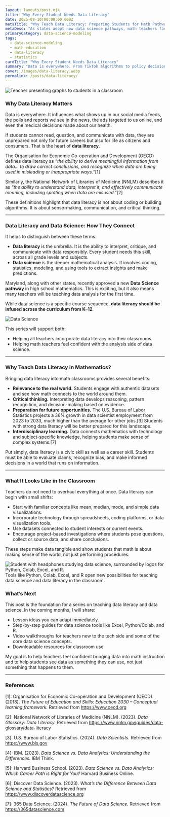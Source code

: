 ```yaml
---
layout: layouts/post.njk
title: "Why Every Student Needs Data Literacy"
date: 2025-08-10T00:00:00.000Z
metaTitle: "Why Teach Data Literacy: Preparing Students for Math Pathways of the Future"
metaDesc: "As states adopt new data science pathways, math teachers face the new challenge of teaching data literacy. Here’s why it matters for students’ futures and how to get started."
primaryCategory: data-science-modeling
tags:
  - data-science-modeling
  - math-education
  - data-literacy
  - statistics
cardTitle: "Why Every Student Needs Data Literacy"
summary: "Data is everywhere. From TikTok algorithms to policy decisions, our students need to question, interpret, and use data responsibly. This post kicks off a series for teachers who are new to teaching data literacy in math."
cover: /images/data-literacy.webp
permalink: /posts/data-literacy/
---
```


<div class="featured-image">
  <img src="/images/data-literacy.webp" alt="Teacher presenting graphs to students in a classroom">
</div>

### Why Data Literacy Matters

Data is everywhere. It influences what shows up in our social media feeds, the polls and reports we see in the news, the ads targeted to us online, and even the medical decisions made about our health.  

If students cannot read, question, and communicate with data, they are unprepared not only for future careers but also for life as citizens and consumers. That is the heart of **data literacy**.  

The Organisation for Economic Co-operation and Development (OECD) defines data literacy as *“the ability to derive meaningful information from data… to draw correct conclusions, and recognize when data are being used in misleading or inappropriate ways.”*[1]  

Similarly, the National Network of Libraries of Medicine (NNLM) describes it as *“the ability to understand data, interpret it, and effectively communicate meaning, including spotting when data are misused.”*[2]  

These definitions highlight that data literacy is not about coding or building algorithms. It is about sense-making, communication, and critical thinking.  

---

### Data Literacy and Data Science: How They Connect

It helps to distinguish between these terms.  

- **Data literacy** is the umbrella. It is the ability to interpret, critique, and communicate with data responsibly. Every student needs this skill, across all grade levels and subjects.  
- **Data science** is the deeper mathematical analysis. It involves coding, statistics, modeling, and using tools to extract insights and make predictions.  


<div class="split">
  <div>
    <p>Maryland, along with other states, recently approved a new <strong>Data Science pathway</strong> in high school mathematics. This is exciting, but it also means many teachers will be teaching data analysis for the first time.</p><p> While data science is a specific course sequence, <strong>data literacy should be infused across the curriculum from K–12</strong>.  </p>
  </div>
  <div class="media">
    <img src="/images/blog/data-science.webp" alt="Data Science" />
  </div>
</div>

This series will support both:  
- Helping all teachers incorporate data literacy into their classrooms.  
- Helping math teachers feel confident with the analysis side of data science.  

---

### Why Teach Data Literacy in Mathematics?

Bringing data literacy into math classrooms provides several benefits:  

- **Relevance to the real world.** Students engage with authentic datasets and see how math connects to the world around them.  
- **Critical thinking.** Interpreting data develops reasoning, pattern recognition, and decision-making based on evidence.  
- **Preparation for future opportunities.** The U.S. Bureau of Labor Statistics projects a 36% growth in data scientist employment from 2023 to 2033, much higher than the average for other jobs.[3] Students with strong data literacy will be better prepared for this landscape.  
- **Interdisciplinary learning.** Data connects mathematics with technology and subject-specific knowledge, helping students make sense of complex systems.[7]  

Put simply, data literacy is a civic skill as well as a career skill. Students must be able to evaluate claims, recognize bias, and make informed decisions in a world that runs on information.  

---

### What It Looks Like in the Classroom

Teachers do not need to overhaul everything at once. Data literacy can begin with small shifts:  

- Start with familiar concepts like mean, median, mode, and simple data visualizations.  
- Incorporate technology through spreadsheets, coding platforms, or data visualization tools.  
- Use datasets connected to student interests or current events.  
- Encourage project-based investigations where students pose questions, collect or source data, and share conclusions.  

These steps make data tangible and show students that math is about making sense of the world, not just performing procedures.  

<div class="featured-image">
  <fig>
    <img src="/images/blog/data-science-tools.webp" 
         alt="Student with headphones studying data science, surrounded by logos for Python, Colab, Excel, and R.">
    <figcaption>
      Tools like Python, Colab, Excel, and R open new possibilities for teaching data science and data literacy in the classroom.
    </figcaption>
  </fig>
</div>

### What’s Next

This post is the foundation for a series on teaching data literacy and data science. In the coming months, I will share:  

- Lesson ideas you can adapt immediately.  
- Step-by-step guides for data science tools like Excel, Python/Colab, and R.  
- Video walkthroughs for teachers new to the tech side and some of the core data science concepts.  
- Downloadable resources for classroom use.  

My goal is to help teachers feel confident bringing data into math instruction and to help students see data as something they can use, not just something that happens to them.  

---

### References  

[1]: Organisation for Economic Co-operation and Development (OECD). (2018). *The Future of Education and Skills: Education 2030 – Conceptual learning framework.* Retrieved from https://www.oecd.org  

[2]: National Network of Libraries of Medicine (NNLM). (2023). *Data Glossary: Data Literacy.* Retrieved from https://www.nnlm.gov/guides/data-glossary/data-literacy  

[3]: U.S. Bureau of Labor Statistics. (2024). *Data Scientists.* Retrieved from https://www.bls.gov  

[4]: IBM. (2023). *Data Science vs. Data Analytics: Understanding the Differences.* IBM Think.  

[5]: Harvard Business School. (2023). *Data Science vs. Data Analytics: Which Career Path is Right for You?* Harvard Business Online.  

[6]: Discover Data Science. (2023). *What’s the Difference Between Data Science and Statistics?* Retrieved from https://www.discoverdatascience.org  

[7]: 365 Data Science. (2024). *The Future of Data Science.* Retrieved from https://365datascience.com  